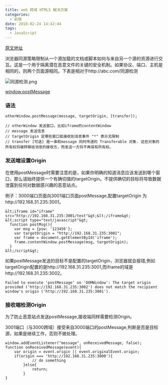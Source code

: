 ```yaml
---
title: web 跨域 HTML5 解决方案
categories:
  - 前端
date: 2018-02-24 14:42:44
tags:
  - JavaScript
---
```


[原文地址](http://blog.csdn.net/Ryron/article/details/72615084)

浏览器同源策略限制从一个源加载的文档或脚本如何与来自另一个源的资源进行交互。这是一个用于隔离潜在恶意文件的关键的安全机制。如果协议、端口、主机是相同的，则两个页面源相同。下表是相对于http://abc.com/同源检测

![同源检测.png](/img.api?file=[98]1510637118242.png)

[window.postMessage](https://developer.mozilla.org/zh-CN/docs/Web/API/Window/postMessage)

### 语法

    otherWindow.postMessage(message, targetOrigin, [transfer]);
    
    // otherWindow 发送窗口，比如iframe的contentWindow
    // message 发送信息
    // targetOrigin 定哪些窗口能接收到消息事件 "*" 表示无限制
    // transfer [可选] 是一串和message 同时传递的 Transferable 对象. 这些对象的所有权将被转移给消息的接收方，而发送一方将不再保有所有权。
    

### 发送端设置Origin

在使用postMessage时需要注意的是，如果你明确的知道消息应该发送到哪个窗口，那么请始终提供一个有确切值的targetOrigin。不提供确切的目标将导致数据泄露到任何对数据感兴趣的恶意站点。

例子：3000端口页面向3001端口页面postMessage,配置targetOrigin 为http://192.168.31.235:3001。

    &lt;iframe id="iframe" src="http://192.168.31.235:3001/test"&gt;&lt;/iframe&gt;
    &lt;script type="text/javascript"&gt;
      function postMsg(){
        var msg = {psw: '123456'};
        var targetOrigin = "http://192.168.31.235:3001";
        var frame = document.getElementById('iframe');
        frame.contentWindow.postMessage(msg, targetOrigin);
      }
    &lt;/script&gt;
    

如果postMessage发送的目标不是配置的targetOrigin，浏览器就会报错,例如targetOrigin配置的是http://192.168.31.235:3001,而iframe的域是http://192.168.31.235:3002。

    Failed to execute 'postMessage' on 'DOMWindow': The target origin provided ('http://192.168.31.235:3002') does not match the recipient window's origin ('http://192.168.31.235:3001').
    

### 接收端检测Origin

为了防止恶意站点发送postMessage,接收端同样需要检测Origin。

3001端口（与3000跨域）接受来自3000端口的postMessage,判断是否是目标源，如果是继续工作，否则不做处理。

    window.addEventListener("message", onReceivedMessage, false);
    function onReceivedMessage(event){
        var origin = event.origin || event.originalEvent.origin;
        if(origin === 'http://192.168.31.235:3000'){
                // do something
            }else{
                return;
            }
    }